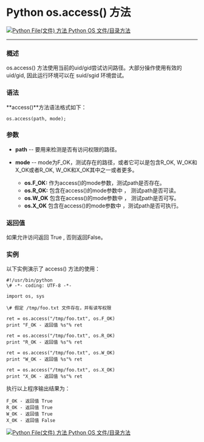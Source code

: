 Python os.access() 方法
=====================

 [![Python File(文件) 方法](../images/up.gif) Python OS 文件/目录方法](os-file-methods.html)

* * *

### 概述

os.access() 方法使用当前的uid/gid尝试访问路径。大部分操作使用有效的 uid/gid, 因此运行环境可以在 suid/sgid 环境尝试。

### 语法

**access()**方法语法格式如下：
```
os.access(path, mode);
```
### 参数

*   **path** \-\- 要用来检测是否有访问权限的路径。
    
*   **mode** \-\- mode为F\_OK，测试存在的路径，或者它可以是包含R\_OK, W\_OK和X\_OK或者R\_OK, W\_OK和X_OK其中之一或者更多。
    
    *   **os.F_OK:** 作为access()的mode参数，测试path是否存在。
    *   **os.R_OK:** 包含在access()的mode参数中 ， 测试path是否可读。
    *   **os.W_OK** 包含在access()的mode参数中 ， 测试path是否可写。
    *   **os.X_OK** 包含在access()的mode参数中 ，测试path是否可执行。

### 返回值

如果允许访问返回 True , 否则返回False。

### 实例

以下实例演示了 access() 方法的使用：
```
#!/usr/bin/python
\# -*- coding: UTF-8 -*-

import os, sys

\# 假定 /tmp/foo.txt 文件存在，并有读写权限

ret = os.access("/tmp/foo.txt", os.F_OK)
print "F_OK - 返回值 %s"% ret

ret = os.access("/tmp/foo.txt", os.R_OK)
print "R_OK - 返回值 %s"% ret

ret = os.access("/tmp/foo.txt", os.W_OK)
print "W_OK - 返回值 %s"% ret

ret = os.access("/tmp/foo.txt", os.X_OK)
print "X_OK - 返回值 %s"% ret
```
执行以上程序输出结果为：
```
F_OK - 返回值 True
R_OK - 返回值 True
W_OK - 返回值 True
X_OK - 返回值 False
```
 [![Python File(文件) 方法](../images/up.gif) Python OS 文件/目录方法](os-file-methods.html)